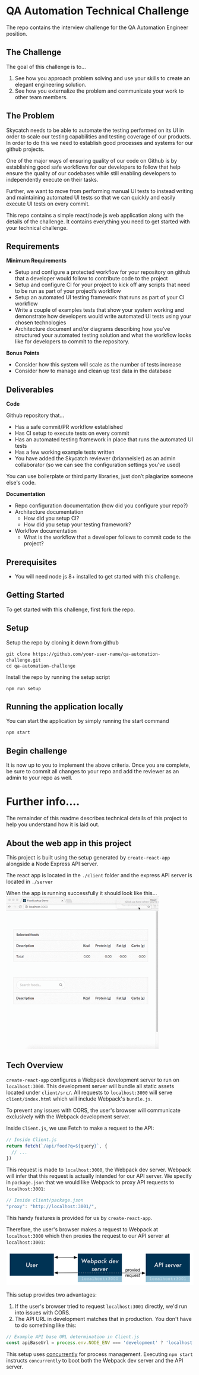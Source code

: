 # QA Automation Technical Challenge

The repo contains the interview challenge for the QA Automation Engineer position.

## The Challenge

The goal of this challenge is to...
1. See how you approach problem solving and use your skills to create an elegant engineering solution. 
2. See how you externalize the problem and communicate your work to other team members.


## The Problem

Skycatch needs to be able to automate the testing performed on its UI in order to scale our testing capabilities and testing coverage of our products. In order to do this we need to establish good processes and systems for our github projects. 

One of the major ways of ensuring quality of our code on Github is by establishing good safe workflows for our developers to follow that help ensure the quality of our codebases while still enabling developers to independently execute on their tasks.

Further, we want to move from performing manual UI tests to instead writing and maintaining automated UI tests so that we can quickly and easily execute UI tests on every commit.

This repo contains a simple react/node js web application along with the details of the challenge. It contains everything you need to get started with your technical challenge.


## Requirements

**Minimum Requirements**
* Setup and configure a protected workflow for your repository on github that a developer would follow to contribute code to the project
* Setup and configure CI for your project to kick off any scripts that need to be run as part of your project’s workflow
* Setup an automated UI testing framework that runs as part of your CI workflow
* Write a couple of examples tests that show your system working and demonstrate how developers would write automated UI tests using your chosen technologies
* Architecture document and/or diagrams describing how you’ve structured your automated testing solution and what the workflow looks like for developers to commit to the repository.

**Bonus Points**
* Consider how this system will scale as the number of tests increase
* Consider how to manage and clean up test data in the database


## Deliverables

**Code**

Github repository that…
* Has a safe commit/PR workflow established
* Has CI setup to execute tests on every commit
* Has an automated testing framework in place that runs the automated UI tests
* Has a few working example tests written
* You have added the Skycatch reviewer (brianneisler) as an admin collaborator (so we can see the configuration settings you've used)

You can use boilerplate or third party libraries, just don’t plagiarize someone else's code.

**Documentation**
* Repo configuration documentation (how did you configure your repo?)
* Architecture documentation 
  * How did you setup CI? 
  * How did you setup your testing framework?
* Workflow documentation
  * What is the workflow that a developer follows to commit code to the project?


## Prerequisites
* You will need node js 8+ installed to get started with this challenge.

## Getting Started

To get started with this challenge, first fork the repo. 

## Setup
Setup the repo by cloning it down from github
```
git clone https://github.com/your-user-name/qa-automation-challenge.git
cd qa-automation-challenge
```

Install the repo by running the setup script
```
npm run setup
```

## Running the application locally
You can start the application by simply running the start command
```
npm start
```

## Begin challenge
It is now up to you to implement the above criteria. Once you are complete, be
sure to commit all changes to your repo and add the reviewer as an admin to your
repo as well.


# Further info....
The remainder of this readme describes technical details of this project to help
you understand how it is laid out.

## About the web app in this project
This project is built using the setup generated by `create-react-app` alongside a Node Express API server.

The react app is located in the `./client` folder and the express API server is located in `./server`

When the app is running successfully it should look like this...
![](./usage-demo.gif)


## Tech Overview

`create-react-app` configures a Webpack development server to run on `localhost:3000`. This development server will bundle all static assets located under `client/src/`. All requests to `localhost:3000` will serve `client/index.html` which will include Webpack's `bundle.js`.

To prevent any issues with CORS, the user's browser will communicate exclusively with the Webpack development server.

Inside `Client.js`, we use Fetch to make a request to the API:

```js
// Inside Client.js
return fetch(`/api/food?q=${query}`, {
  // ...
})
```

This request is made to `localhost:3000`, the Webpack dev server. Webpack will infer that this request is actually intended for our API server. We specify in `package.json` that we would like Webpack to proxy API requests to `localhost:3001`:

```js
// Inside client/package.json
"proxy": "http://localhost:3001/",
```

This handy features is provided for us by `create-react-app`.

Therefore, the user's browser makes a request to Webpack at `localhost:3000` which then proxies the request to our API server at `localhost:3001`:

![](./flow-diagram.png)

This setup provides two advantages:

1. If the user's browser tried to request `localhost:3001` directly, we'd run into issues with CORS.
2. The API URL in development matches that in production. You don't have to do something like this:

```js
// Example API base URL determination in Client.js
const apiBaseUrl = process.env.NODE_ENV === 'development' ? 'localhost:3001' : '/'
```

This setup uses [concurrently](https://github.com/kimmobrunfeldt/concurrently) for process management. Executing `npm start` instructs `concurrently` to boot both the Webpack dev server and the API server.
